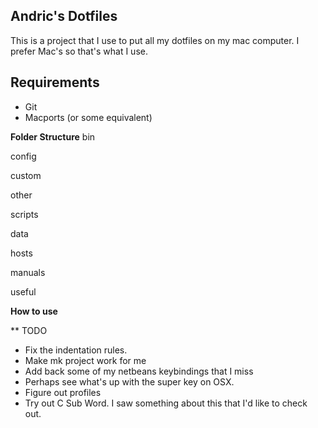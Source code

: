 ## Andric's Dotfiles
This is a project that I use to put all my dotfiles on my mac computer. I prefer Mac's so that's what I use. 

## Requirements
* Git
* Macports (or some equivalent)

**Folder Structure**
bin

config

custom

  other

  scripts

data

  hosts

manuals

useful

**How to use**

** TODO
* Fix the indentation rules.
* Make mk project work for me
* Add back some of my netbeans keybindings that I miss
* Perhaps see what's up with the super key on OSX.
* Figure out profiles
* Try out C Sub Word. I saw something about this that I'd like to check out.
